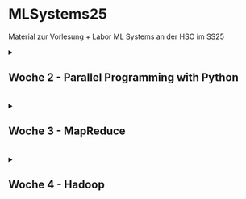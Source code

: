 # MLSystems25
Material zur Vorlesung + Labor ML Systems an der HSO im SS25

<details>
<summary> <H2> Woche 2 - Parallel Programming with Python </H2><BR></summary>

### Numba
* [Numba Docs](https://numba.readthedocs.io/en/stable/)    
* [Numba Demo](https://colab.research.google.com/github/keuperj/MLSystems25/blob/main/week_2/Numba_demo.ipynb)
  
### Zusätzliche Links
* [multiprocessing API](https://docs.python.org/3/library/multiprocessing.html)
* [multiprocessing tutorial](https://www.paulnorvig.com/guides/parallel-programming-with-multiprocessing-in-python.html)

### Aufgaben
* [Aufgabe 1 - Parallel Matrix Multiplication](https://colab.research.google.com/github/keuperj/MLSystems25/blob/main/week_2/Aufgabe_1.ipynb)
</details>

<details>
<summary> <H2> Woche 3 - MapReduce </H2><BR></summary>

### Labor
* [Python MapReduce](https://colab.research.google.com/github/keuperj/MLSystems25/blob/main/week_3/Assignment_MapReduce.ipynb) -> [Solution](https://colab.research.google.com/github/keuperj/MLSystems25/blob/main/week_3/Assignment_MapReduce_solution.ipynb)

### Aufgaben

* [Aufgabe 2 - Parallel MapReduce](https://colab.research.google.com/github/keuperj/MLSystems25/blob/main/week_3/Assignment_Parallel_MapReduce.ipynb) -> [Solution](https://colab.research.google.com/github/keuperj/MLSystems25/blob/main/week_3/Assignment_Parallel_MapReduce_solution.ipynb)
</details>

<details>
<summary> <H2> Woche 4 - Hadoop </H2><BR></summary>

### Labor
* [MR Joblib](https://colab.research.google.com/github/keuperj/MLSystems25/blob/main/week_4/Assignment_MRJOBLIB.ipynb)


</details>

